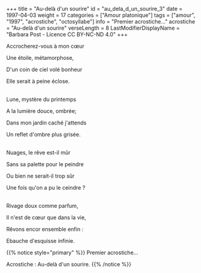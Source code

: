+++
title = "Au-delà d'un sourire"
id = "au_dela_d_un_sourire_3"
date = 1997-04-03
weight = 17
categories = ["Amour platonique"]
tags = ["amour", "1997", "acrostiche", "octosyllabe"]
info = "Premier acrostiche..."
acrostiche = "Au-delà d'un sourire"
verseLength = 8
LastModifierDisplayName = "Barbara Post - Licence CC BY-NC-ND 4.0"
+++

Accrocherez-vous à mon cœur

Une étoile, métamorphose,

D'un coin de ciel volé bonheur

Elle serait à peine éclose.

 \
Lune, mystère du printemps

A la lumière douce, ombrée;

Dans mon jardin caché j'attends

Un reflet d'ombre plus grisée.

 \
Nuages, le rêve est-il mûr

Sans sa palette pour le peindre

Ou bien ne serait-il trop sûr

Une fois qu'on a pu le ceindre ?

 \
Rivage doux comme parfum,

Il n'est de cœur que dans la vie,

Rêvons encor ensemble enfin :

Ebauche d'esquisse infinie.

{{% notice style="primary" %}}
Premier acrostiche...

Acrostiche : Au-delà d'un sourire.
{{% /notice %}}
